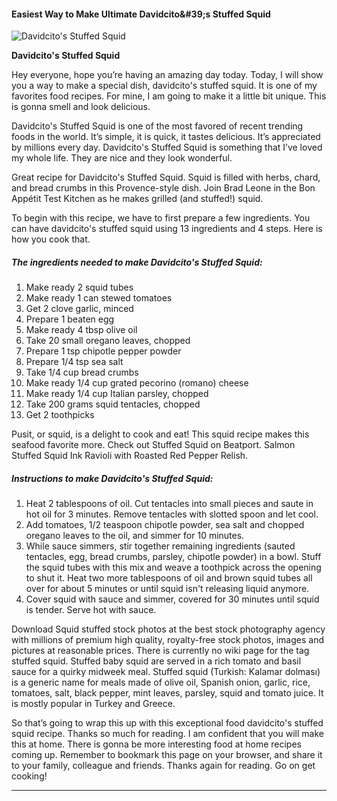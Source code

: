             

#### Easiest Way to Make Ultimate Davidcito&amp;#39;s Stuffed Squid

![Davidcito's Stuffed Squid](https://img-global.cpcdn.com/recipes/50273955/751x532cq70/davidcitos-stuffed-squid-recipe-main-photo.jpg)

**Davidcito's Stuffed Squid**

Hey everyone, hope you’re having an amazing day today. Today, I will show you a way to make a special dish, davidcito's stuffed squid. It is one of my favorites food recipes. For mine, I am going to make it a little bit unique. This is gonna smell and look delicious.

Davidcito's Stuffed Squid is one of the most favored of recent trending foods in the world. It’s simple, it is quick, it tastes delicious. It’s appreciated by millions every day. Davidcito's Stuffed Squid is something that I’ve loved my whole life. They are nice and they look wonderful.

Great recipe for Davidcito's Stuffed Squid. Squid is filled with herbs, chard, and bread crumbs in this Provence-style dish. Join Brad Leone in the Bon Appétit Test Kitchen as he makes grilled (and stuffed!) squid.

To begin with this recipe, we have to first prepare a few ingredients. You can have davidcito's stuffed squid using 13 ingredients and 4 steps. Here is how you cook that.

##### The ingredients needed to make Davidcito's Stuffed Squid:

1.  Make ready 2 squid tubes
2.  Make ready 1 can stewed tomatoes
3.  Get 2 clove garlic, minced
4.  Prepare 1 beaten egg
5.  Make ready 4 tbsp olive oil
6.  Take 20 small oregano leaves, chopped
7.  Prepare 1 tsp chipotle pepper powder
8.  Prepare 1/4 tsp sea salt
9.  Take 1/4 cup bread crumbs
10.  Make ready 1/4 cup grated pecorino (romano) cheese
11.  Make ready 1/4 cup Italian parsley, chopped
12.  Take 200 grams squid tentacles, chopped
13.  Get 2 toothpicks

Pusit, or squid, is a delight to cook and eat! This squid recipe makes this seafood favorite more. Check out Stuffed Squid on Beatport. Salmon Stuffed Squid Ink Ravioli with Roasted Red Pepper Relish.

##### Instructions to make Davidcito's Stuffed Squid:

1.  Heat 2 tablespoons of oil. Cut tentacles into small pieces and saute in hot oil for 3 minutes. Remove tentacles with slotted spoon and let cool.
2.  Add tomatoes, 1/2 teaspoon chipotle powder, sea salt and chopped oregano leaves to the oil, and simmer for 10 minutes.
3.  While sauce simmers, stir together remaining ingredients (sauted tentacles, egg, bread crumbs, parsley, chipotle powder) in a bowl. Stuff the squid tubes with this mix and weave a toothpick across the opening to shut it. Heat two more tablespoons of oil and brown squid tubes all over for about 5 minutes or until squid isn't releasing liquid anymore.
4.  Cover squid with sauce and simmer, covered for 30 minutes until squid is tender. Serve hot with sauce.

Download Squid stuffed stock photos at the best stock photography agency with millions of premium high quality, royalty-free stock photos, images and pictures at reasonable prices. There is currently no wiki page for the tag stuffed squid. Stuffed baby squid are served in a rich tomato and basil sauce for a quirky midweek meal. Stuffed squid (Turkish: Kalamar dolması) is a generic name for meals made of olive oil, Spanish onion, garlic, rice, tomatoes, salt, black pepper, mint leaves, parsley, squid and tomato juice. It is mostly popular in Turkey and Greece.

So that’s going to wrap this up with this exceptional food davidcito's stuffed squid recipe. Thanks so much for reading. I am confident that you will make this at home. There is gonna be more interesting food at home recipes coming up. Remember to bookmark this page on your browser, and share it to your family, colleague and friends. Thanks again for reading. Go on get cooking!

* * *